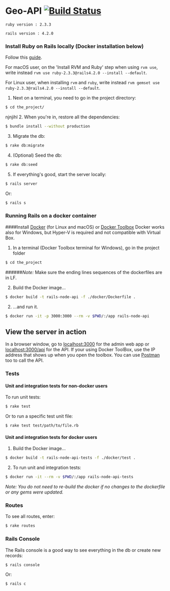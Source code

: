 # Geo-API [![Build Status](https://travis-ci.org/601-H17/geo-api.svg?branch=master)](https://travis-ci.org/601-H17/geo-api)

`ruby version : 2.3.3`

`rails version : 4.2.0`

### Install Ruby on Rails locally (Docker installation below)

Follow this [guide](http://www.installrails.com). 

For macOS user, on the 'Install RVM and Ruby' step when using `rvm use`, write instead `rvm use ruby-2.3.3@rails4.2.0 --install --default`.

For Linux user, when installing `rvm` and `ruby`, write instead `rvm gemset use ruby-2.3.3@rails4.2.0 --install --default`.

1. Next on a terminal, you need to go in the project directory:
```bash
$ cd the_project/
```
njnjihl
2. When you're in, restore all the dependencies:
```bash
$ bundle install --without production
```

3. Migrate the db:
```bash
$ rake db:migrate
```

4. (Optional) Seed the db:
```bash
$ rake db:seed
```

5. If everything's good, start the server locally:
```bash
$ rails server
```
Or:
```bash
$ rails s
```

### Running Rails on a docker container

####Install [Docker](https://www.docker.com/products/docker) (for Linux and macOS) or [Docker Toolbox](https://www.docker.com/products/docker-toolbox)
Docker works also for Windows, but Hyper-V is required and not compatible with Virtual Box.

1. In a terminal (Docker Toolbox terminal for Windows), go in the project folder 

```bash
$ cd the_project
```
######*Note:* Make sure the ending lines sequences of the dockerfiles are in LF.

2. Build the Docker image...

```bash
$ docker build -t rails-node-api -f ./docker/Dockerfile .
```

2. ...and run it.

```bash
$ docker run -it -p 3000:3000 --rm -v $PWD/:/app rails-node-api
```

## View the server in action
    
In a browser window, go to [localhost:3000](http://localhost:3000) for the admin web app or [localhost:3000/api](http://localhost:3000/api) for the API. If your using Docker ToolBox, use the IP address that shows up when you open the toolbox.
You can use [Postman](https://www.getpostman.com) too to call the API.

### Tests

#### **Unit and integration tests for non-docker users**

To run unit tests:
```bash
$ rake test
```
Or to run a specific test unit file:
```bash
$ rake test test/path/to/file.rb
```

#### **Unit and integration tests for docker users**

1. Build the Docker image...
```bash
$ docker build -t rails-node-api-tests -f ./docker/test .
```

2. To run unit and integration tests: 
```bash
$ docker run -it --rm -v $PWD/:/app rails-node-api-tests
```

*Note: You do not need to re-build the docker if no changes to the dockerfile or any gems were updated.*

### Routes

To see all routes, enter:
```bash
$ rake routes
```


### Rails Console

The Rails console is a good way to see everything in the db or create new records:
```bash
$ rails console
```
Or:
```bash
$ rails c
```
